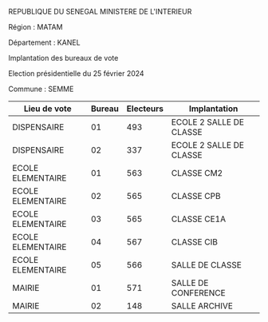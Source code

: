 REPUBLIQUE DU SENEGAL MINISTERE DE L'INTERIEUR

Région : MATAM

Département : KANEL

Implantation des bureaux de vote

Election présidentielle du 25 février 2024

Commune : SEMME

| Lieu de vote | Bureau | Electeurs | Implantation |
| - | - | - | - |
| DISPENSAIRE | 01 | 493 | ECOLE 2 SALLE DE CLASSE |
| DISPENSAIRE | 02 | 337 | ECOLE 2 SALLE DE CLASSE |
| ECOLE ELEMENTAIRE | 01 | 563 | CLASSE CM2 |
| ECOLE ELEMENTAIRE | 02 | 565 | CLASSE CPB |
| ECOLE ELEMENTAIRE | 03 | 565 | CLASSE CE1A |
| ECOLE ELEMENTAIRE | 04 | 567 | CLASSE CIB |
| ECOLE ELEMENTAIRE | 05 | 566 | SALLE DE CLASSE |
| MAIRIE | 01 | 571 | SALLE DE CONFERENCE |
| MAIRIE | 02 | 148 | SALLE ARCHIVE |

<!-- PageNumber="14/17" -->
